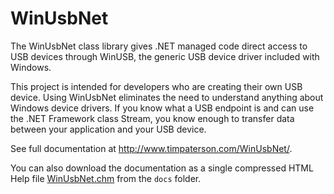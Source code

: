 # WinUsbNet
The WinUsbNet class library gives .NET managed code direct access to 
USB devices through WinUSB, the generic USB device driver included 
with Windows.

This project is intended for developers who are creating their own 
USB device. Using WinUsbNet eliminates the need to understand 
anything about Windows device drivers. If you know what a USB 
endpoint is and can use the .NET Framework class Stream, you know 
enough to transfer data between your application and your USB device.

See full documentation at http://www.timpaterson.com/WinUsbNet/.

You can also download the documentation as a single compressed
HTML Help file [WinUsbNet.chm](https://github.com/TimPaterson/WinUsbNet/blob/master/docs/WinUsbNet.chm)
 from the `docs` folder.
